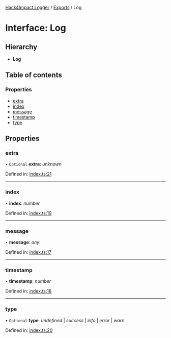 [Hack4Impact Logger](https://github.com/hack4impact/logger/tree/main/docs/README.md) / [Exports](https://github.com/hack4impact/logger/tree/main/docs/modules.md) / Log

# Interface: Log

## Hierarchy

- **Log**

## Table of contents

### Properties

- [extra](https://github.com/hack4impact/logger/tree/main/docs/interfaces/log.md#extra)
- [index](https://github.com/hack4impact/logger/tree/main/docs/interfaces/log.md#index)
- [message](https://github.com/hack4impact/logger/tree/main/docs/interfaces/log.md#message)
- [timestamp](https://github.com/hack4impact/logger/tree/main/docs/interfaces/log.md#timestamp)
- [type](https://github.com/hack4impact/logger/tree/main/docs/interfaces/log.md#type)

## Properties

### extra

• `Optional` **extra**: _unknown_

Defined in: [index.ts:21](https://github.com/hack4impact/logger/blob/5a9fb7c/src/index.ts#L21)

---

### index

• **index**: _number_

Defined in: [index.ts:19](https://github.com/hack4impact/logger/blob/5a9fb7c/src/index.ts#L19)

---

### message

• **message**: _any_

Defined in: [index.ts:17](https://github.com/hack4impact/logger/blob/5a9fb7c/src/index.ts#L17)

---

### timestamp

• **timestamp**: _number_

Defined in: [index.ts:18](https://github.com/hack4impact/logger/blob/5a9fb7c/src/index.ts#L18)

---

### type

• `Optional` **type**: _undefined_ \| _success_ \| _info_ \| _error_ \| _warn_

Defined in: [index.ts:20](https://github.com/hack4impact/logger/blob/5a9fb7c/src/index.ts#L20)
